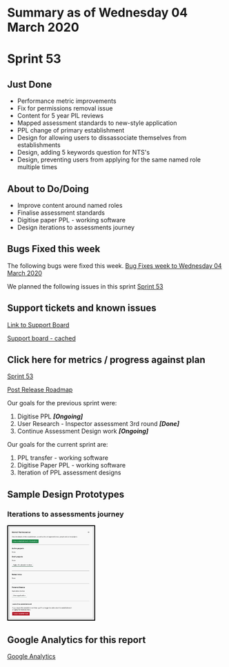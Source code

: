 # Summary as of Wednesday 04 March 2020 

# Sprint 53

## Just Done
* Performance metric improvements
* Fix for permissions removal issue
* Content for 5 year PIL reviews
* Mapped assessment standards to new-style application
* PPL change of primary establishment
* Design for allowing users to dissassociate themselves from establishments
* Design, adding 5 keywords question for NTS's
* Design, preventing users from applying for the same named role multiple times

## About to Do/Doing
* Improve content around named roles
* Finalise assessment standards
* Digitise paper PPL - working software
* Design iterations to assessments journey

## Bugs Fixed this week
The following bugs were fixed this week.
[Bug Fixes week to Wednesday 04 March 2020](graphs/bugs04032020.png)

We planned the following issues in this sprint 
[Sprint 53](graphs/sprint04032020.png)

## Support tickets and known issues
[Link to Support Board](https://collaboration.homeoffice.gov.uk/jira/secure/RapidBoard.jspa?rapidView=1717&selectedIssue=ASSB-253)

[Support board - cached](graphs/supportBoard04032020.png)

## Click here for metrics / progress against plan
[Sprint 53](graphs/progress04032020.png)

[Post Release Roadmap](graphs/roadmap04032020.png)

Our goals for the previous sprint were:
1. Digitise PPL ***[Ongoing]***
2. User Research - Inspector assessment 3rd round ***[Done]***
3. Continue Assessment Design work ***[Ongoing]***

Our goals for the current sprint are:
1. PPL transfer - working software 
2. Digitise Paper PPL - working software 
3. Iteration of PPL assessment designs

## Sample Design Prototypes
### Iterations to assessments journey
<a href="graphs/proto1_04032020.png"><img src="graphs/proto1_04032020.png" alt="HTML5 Icon" width="200" style="border:2px solid black"></a>
<br>

## Google Analytics for this report
[Google Analytics](graphs/GA04032020.png)

